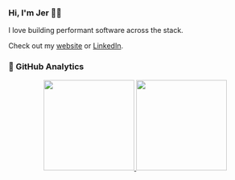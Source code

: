 ### Hi, I'm Jer 👋🏻

I love building performant software across the stack.

Check out my [website](https://jtabb.dev) or [LinkedIn](https://www.linkedin.com/in/jeremiahtabb).

### 💾 GitHub Analytics

<p align="center">
<a href="https://github.com/edeneast">
  <img height="180em" src="https://github-readme-stats-eight-theta.vercel.app/api?username=jollyjerr&show_icons=true&theme=nord&include_all_commits=true&count_private=true&hide=contribs"/>
  <img height="180em" src="https://github-readme-stats-eight-theta.vercel.app/api/top-langs/?username=jollyjerr&layout=compact&langs_count=8&theme=nord"/>
</a>
</p>
